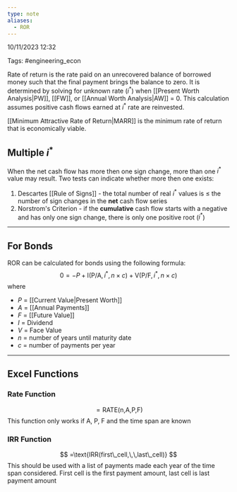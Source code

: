 ```yaml
---
type: note
aliases:
  - ROR
---
```

10/11/2023 12:32

Tags: #engineering_econ 

Rate of return is the rate paid on an unrecovered balance of borrowed money such that the final payment brings the balance to zero. It is determined by solving for unknown rate ($i^*$) when [[Present Worth Analysis|PW]], [[FW]], or [[Annual Worth Analysis|AW]] = 0. This calculation assumes positive cash flows earned at $i^*$ rate are reinvested.

[[Minimum Attractive Rate of Return|MARR]] is the minimum rate of return that is economically viable.

## Multiple $i^*$
When the net cash flow has more then one sign change, more than one $i^*$ value may result. Two tests can indicate whether more then one exists:

1. Descartes [[Rule of Signs]] - the total number of real $i^*$ values is $\le$ the number of sign changes in the **net** cash flow series
2. Norstrom's Criterion - if the **cumulative** cash flow starts with a negative and has only one sign change, there is only one positive root ($i^*$)


---

## For Bonds
ROR can be calculated for bonds using the following formula:
$$
0=-P+\text{I}(\text{P/A},i^{*},n\times c)+\text{V}(\text{P/F},i^{*},n\times c)
$$
where
- $P$ = [[Current Value|Present Worth]]
- $A$ = [[Annual Payments]]
- $F$ = [[Future Value]]
- $I$ = Dividend 
- $V$ = Face Value
- $n$ = number of years until maturity date
- $c$ = number of payments per year

---

## Excel Functions

### Rate Function
$$
=\text{RATE(n,A,P,F)}
$$
This function only works if A, P, F and the time span are known


### IRR Function
$$
=\text{IRR(first\_cell,\,\,last\_cell)}
$$
This should be used with a list of payments made each year of the time span considered. First cell is the first payment amount, last cell is last payment amount